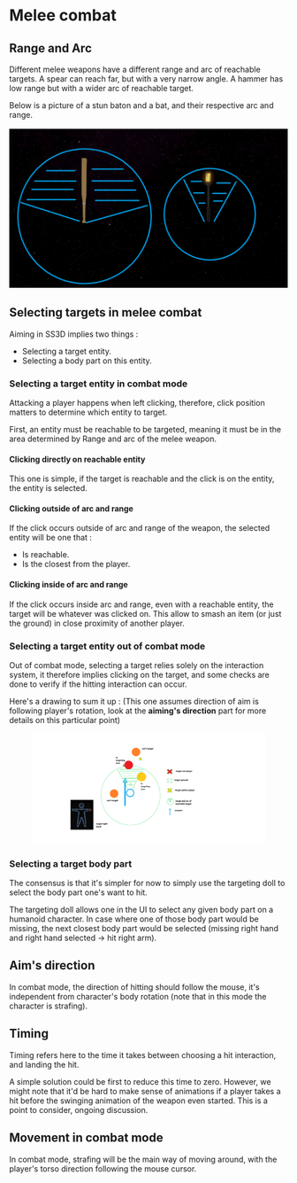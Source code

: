 # Melee combat

## Range and Arc

Different melee weapons have a different range and arc of reachable targets. A spear can reach far, but with a very narrow angle. A hammer has low range but with a wider arc of reachable target.

Below is a picture of a stun baton and a bat, and their respective arc and range.\
\
<img src="../../.gitbook/assets/image (1).png" alt="" data-size="original">

## Selecting targets in melee combat

Aiming in SS3D implies two things :

* Selecting a target entity.
* Selecting a body part on this entity.

### Selecting a target entity in combat mode

Attacking a player happens when left clicking, therefore, click position matters to determine which entity to target.

First, an entity must be reachable to be targeted, meaning it must be in the area determined by Range and arc of the melee weapon.

#### Clicking directly on reachable entity

This one is simple, if the target is reachable and the click is on the entity, the entity is selected.

#### Clicking outside of arc and range

If the click occurs outside of arc and range of the weapon, the selected entity will be one that :

* Is reachable.
* Is the closest from the player.

#### Clicking inside of arc and range

If the click occurs inside arc and range, even with a reachable entity, the target will be whatever was clicked on. This allow to smash an item (or just the ground) in close proximity of another player.

### Selecting a target entity out of combat mode

Out of combat mode, selecting a target relies solely on the interaction system, it therefore implies clicking on the target, and some checks are done to verify if the hitting interaction can occur.

Here's a drawing to sum it up : (This one assumes direction of aim is following player's rotation, look at the **aiming's direction** part for more details on this particular point)

<figure><img src="../../.gitbook/assets/MeleeCombat.png" alt=""><figcaption></figcaption></figure>

### Selecting a target body part

The consensus is that it's simpler for now to simply use the targeting doll to select the body part one's want to hit.

The targeting doll allows one in the UI to select any given body part on a humanoid character. In case where one of those body part would be missing, the next closest body part would be selected (missing right hand and right hand selected -> hit right arm).

## Aim's direction

In combat mode, the direction of hitting should follow the mouse, it's independent from character's body rotation (note that in this mode the character is strafing).

## Timing

Timing refers here to the time it takes between choosing a hit interaction, and landing the hit.

A simple solution could be first to reduce this time to zero. However, we might note that it'd be hard to make sense of animations if a player takes a hit before the swinging animation of the weapon even started. This is a point to consider, ongoing discussion.

## Movement in combat mode

In combat mode, strafing will be the main way of moving around, with the player's torso direction following the mouse cursor.
